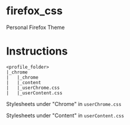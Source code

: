 # firefox_css
Personal Firefox Theme

# Instructions

```
<profile_folder>
|_chrome
|   |_chrome
|   |_content
|   |_userChrome.css
|   |_userContent.css
```

Stylesheets under "Chrome" in `userChrome.css`

Stylesheets under "Content" in `userContent.css`
